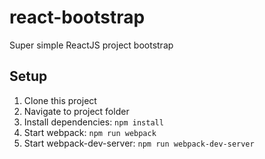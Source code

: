 # react-bootstrap
Super simple ReactJS project bootstrap

## Setup
1. Clone this project
2. Navigate to project folder
3. Install dependencies: `npm install`
4. Start webpack: `npm run webpack`
5. Start webpack-dev-server: `npm run webpack-dev-server`
